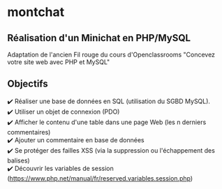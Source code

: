 # montchat

## Réalisation d'un Minichat en PHP/MySQL
Adaptation de l'ancien Fil rouge du cours d'Openclassrooms "Concevez votre site web avec PHP et MySQL"

## Objectifs
✔️ Réaliser une base de données en SQL (utilisation du SGBD MySQL).  
✔️ Utiliser un objet de connexion (PDO)  
✔️ Afficher le contenu d'une table dans une page Web (les n derniers commentaires)  
✔️ Ajouter un commentaire en base de données  
✔️ Se protéger des failles XSS (via la suppression ou l'échappement des balises)  
✔️ Découvrir les variables de session (https://www.php.net/manual/fr/reserved.variables.session.php)  
